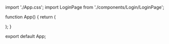 import './App.css';
import LoginPage from './components/Login/LoginPage';

function App() {
  return (
    <div className="App">
      <LoginPage/>
    </div>
  );
}

export default App;
